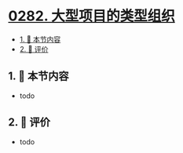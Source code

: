 # [0282. 大型项目的类型组织](https://github.com/tnotesjs/TNotes.typescript/tree/main/notes/0282.%20%E5%A4%A7%E5%9E%8B%E9%A1%B9%E7%9B%AE%E7%9A%84%E7%B1%BB%E5%9E%8B%E7%BB%84%E7%BB%87)

<!-- region:toc -->

- [1. 🎯 本节内容](#1--本节内容)
- [2. 🫧 评价](#2--评价)

<!-- endregion:toc -->

## 1. 🎯 本节内容

- todo

## 2. 🫧 评价

- todo
